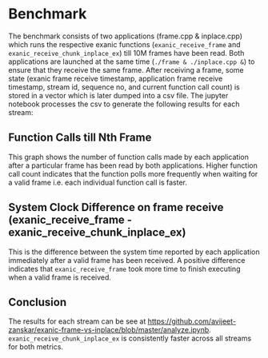 # Benchmark

The benchmark consists of two applications (frame.cpp & inplace.cpp) which runs the respective exanic functions (`exanic_receive_frame` and `exanic_receive_chunk_inplace_ex`) till 10M frames have been read. Both applications are launched at the same time (`./frame & ./inplace.cpp &`) to ensure that they receive the same frame. After receiving a frame, some state (exanic frame receive timestamp, application frame receive timestamp, stream id, sequence no, and current function call count) is stored in a vector which is later dumped into a csv file. The jupyter notebook processes the csv to generate the following results for each stream:

## Function Calls till Nth Frame

This graph shows the number of function calls made by each application after a particular frame has been read by both applications. Higher function call count indicates that the function polls more frequently when waiting for a valid frame i.e. each individual function call is faster.

## System Clock Difference on frame receive (exanic_receive_frame - exanic_receive_chunk_inplace_ex)

This is the difference between the system time reported by each application immediately after a valid frame has been received. A positive difference indicates that `exanic_receive_frame` took more time to finish executing when a valid frame is received.

## Conclusion

The results for each stream can be see at https://github.com/avijeet-zanskar/exanic-frame-vs-inplace/blob/master/analyze.ipynb. `exanic_receive_chunk_inplace_ex` is consistently faster across all streams for both metrics.
